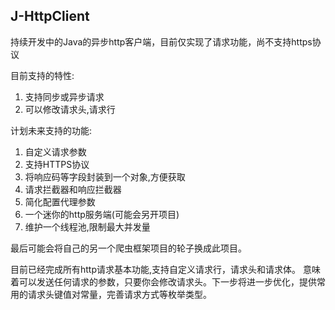 ## J-HttpClient

持续开发中的Java的异步http客户端，目前仅实现了请求功能，尚不支持https协议

目前支持的特性:
1. 支持同步或异步请求
2. 可以修改请求头,请求行

计划未来支持的功能:
1. 自定义请求参数
2. 支持HTTPS协议
3. 将响应码等字段封装到一个对象,方便获取
4. 请求拦截器和响应拦截器
5. 简化配置代理参数
6. 一个迷你的http服务端(可能会另开项目)
7. 维护一个线程池,限制最大并发量

最后可能会将自己的另一个爬虫框架项目的轮子换成此项目。

目前已经完成所有http请求基本功能,支持自定义请求行，请求头和请求体。
意味着可以发送任何请求的参数，只要你会修改请求头。下一步将进一步优化，提供常用的请求头键值对常量，完善请求方式等枚举类型。